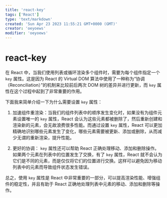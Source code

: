 ```yaml
---
title: 'react-key'
tags: ['React']
type: 'text/markdown'
created: 'Sun Apr 23 2023 11:55:21 GMT+0000 (GMT)'
creator: 'oeyoews'
modifier: 'oeyoews'
---
```


# react-key

在 React 中，当我们使用列表或循环渲染多个组件时，需要为每个组件指定一个 `key` 属性。这是因为 React 的 Virtual DOM 算法中使用了一种称为“协调（Reconciliation）”的机制来比较前后两次 DOM 树的差异并进行更新，而 `key` 属性在这个过程中起到了非常重要的作用。

下面我来简单介绍一下为什么需要设置 `key` 属性：

1. 加速组件重渲染：当我们的组件列表中的顺序发生变化时，如果没有为组件元素设置唯一的 `key` 属性，React 会认为这些元素都被删除了，然后重新创建和渲染新的元素，会无故浪费很多性能。而通过设置 `key` 属性，React 可以更加精确地识别哪些元素发生了变化，哪些元素需要被更新、添加或删除，从而减少无谓的重新渲染，提升性能。

1. 更好的协调： `key` 属性还可以帮助 React 正确处理移动、添加和删除操作。如果两个元素在列表中的位置发生了交换，有了 `key` 属性，React 就不会认为它们是不同的元素，而是仅仅将它们的位置进行交换。这样可以避免因为移动列表中的元素而导致组件状态发生错误。

总之，使用 `key` 属性是 React 中非常重要的一部分，可以提高渲染性能、增强组件的稳定性，并且有助于 React 正确地处理列表中元素的移动、添加和删除等操作。
